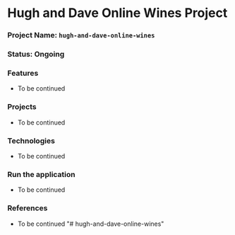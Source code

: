 # Hugh and Dave Online Wines Project

### Project Name: `hugh-and-dave-online-wines`

### Status: Ongoing

### Features
- To be continued

### Projects
- To be continued

### Technologies
- To be continued

### Run the application
- To be continued

### References 
- To be continued
"# hugh-and-dave-online-wines" 
